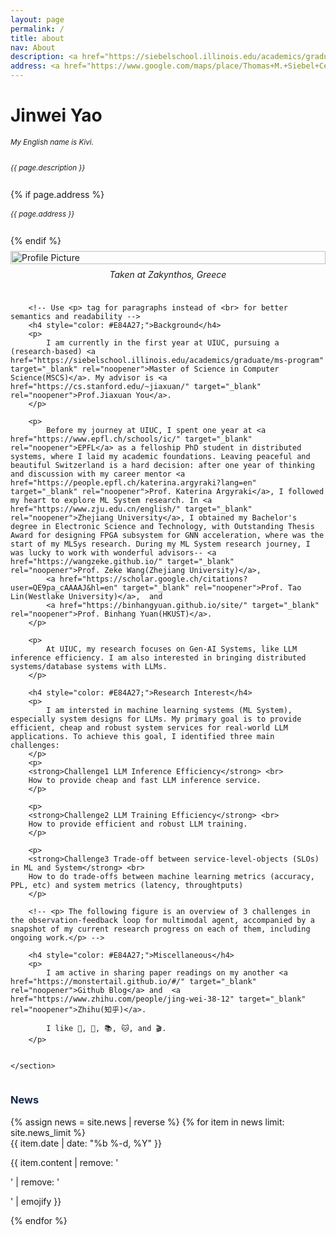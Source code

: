 ```yaml
---
layout: page
permalink: /
title: about
nav: About
description: <a href="https://siebelschool.illinois.edu/academics/graduate/ms-program" class="page-description" target="_blank">Master of Science in Computer Science</a> • <a href="https://siebelschool.illinois.edu/" class="page-description" target="_blank">Sibel Computer Science Center</a> • <a href="https://illinois.edu/" class="page-description" target="_blank">UIUC</a>
address: <a href="https://www.google.com/maps/place/Thomas+M.+Siebel+Center+for+Computer+Science/@40.1138069,-88.2274801,17z/data=!3m2!4b1!5s0x880cd76a5762dfb7:0xcf6a023935717398!4m6!3m5!1s0x880cd76baa8479a9:0x4e9f01d40d359630!8m2!3d40.1138028!4d-88.2249052!16s%2Fm%2F0yqkg1s?entry=ttu" class="page-description" target="_blank">201 N Goodwin Ave, Urbana, IL 61801</a>
---
```


<div class="col p-0 pt-4 pb-4">
  <h1 class="title text-left font-weight-bold">Jinwei Yao</h1> 
  <h6 class="pb-3 m-0 mb-2" style="font-size: 0.83em;">My English name is Kivi.</h6>
  <h6 class="m-0 mb-2" style="font-size: 0.83em;">{{ page.description }}</h6>
  {% if page.address %}
      <h6 class="m-0 mb-2" style="font-size: 0.83em;">{{ page.address }}</h6>
  {% endif %}
</div>


<!-- Introduction -->

<div style="display: flex; flex-wrap: wrap;">
    <section class="profile">
        <!-- Avoid inline styles where possible and use a separate CSS file or <style> block -->
        <div class="profile-image-container">
            <!-- Use alt attribute for accessibility and descriptive image names -->
            <img class="profile-img" src="{{ '/assets/img/self_pic_jw.jpg' | prepend: site.baseurl | prepend: site.url }}" alt="Profile Picture">
            <figcaption class="profile-caption">Taken at Zakynthos, Greece</figcaption>
        </div>

        <!-- Use <p> tag for paragraphs instead of <br> for better semantics and readability -->
        <h4 style="color: #E84A27;">Background</h4>
        <p>
            I am currently in the first year at UIUC, pursuing a (research-based) <a href="https://siebelschool.illinois.edu/academics/graduate/ms-program" target="_blank" rel="noopener">Master of Science in Computer Science(MSCS)</a>. My advisor is <a href="https://cs.stanford.edu/~jiaxuan/" target="_blank" rel="noopener">Prof.Jiaxuan You</a>.
        </p>

        <p>
            Before my journey at UIUC, I spent one year at <a href="https://www.epfl.ch/schools/ic/" target="_blank" rel="noopener">EPFL</a> as a felloship PhD student in distributed systems, where I laid my academic foundations. Leaving peaceful and beautiful Switzerland is a hard decision: after one year of thinking and discussion with my career mentor <a href="https://people.epfl.ch/katerina.argyraki?lang=en" target="_blank" rel="noopener">Prof. Katerina Argyraki</a>, I followed my heart to explore ML System research. In <a href="https://www.zju.edu.cn/english/" target="_blank" rel="noopener">Zhejiang University</a>, I obtained my Bachelor's degree in Electronic Science and Technology, with Outstanding Thesis Award for designing FPGA subsystem for GNN acceleration, where was the start of my MLSys research. During my ML System research journey, I was lucky to work with wonderful advisors-- <a href="https://wangzeke.github.io/" target="_blank" rel="noopener">Prof. Zeke Wang(Zhejiang University)</a>,
            <a href="https://scholar.google.ch/citations?user=QE9pa_cAAAAJ&hl=en" target="_blank" rel="noopener">Prof. Tao Lin(Westlake University)</a>,  and
            <a href="https://binhangyuan.github.io/site/" target="_blank" rel="noopener">Prof. Binhang Yuan(HKUST)</a>.
        </p>

        <p>
            At UIUC, my research focuses on Gen-AI Systems, like LLM inference efficiency. I am also interested in bringing distributed systems/database systems with LLMs.
        </p>

        <h4 style="color: #E84A27;">Research Interest</h4>
        <p>
            I am intersted in machine learning systems (ML System), especially system designs for LLMs. My primary goal is to provide efficient, cheap and robust system services for real-world LLM applications. To achieve this goal, I identified three main challenges: 
        </p>
        <p>
        <strong>Challenge1 LLM Inference Efficiency</strong> <br>
        How to provide cheap and fast LLM inference service.
        </p>

        <p>
        <strong>Challenge2 LLM Training Efficiency</strong> <br>
        How to provide efficient and robust LLM training.
        </p>
        
        <p>
        <strong>Challenge3 Trade-off between service-level-objects (SLOs) in ML and System</strong> <br>
        How to do trade-offs between machine learning metrics (accuracy, PPL, etc) and system metrics (latency, throughtputs)
        </p>

        <!-- <p> The following figure is an overview of 3 challenges in the observation-feedback loop for multimodal agent, accompanied by a snapshot of my current research progress on each of them, including ongoing work.</p> -->

        <h4 style="color: #E84A27;">Miscellaneous</h4>
        <p>
            I am active in sharing paper readings on my another <a href="https://monstertail.github.io/#/" target="_blank" rel="noopener">Github Blog</a> and  <a href="https://www.zhihu.com/people/jing-wei-38-12" target="_blank" rel="noopener">Zhihu(知乎)</a>.

            I like 🏀, 💪, 📚, 🐱, and 🎬.
        </p>

        
    </section>
</div>

<!-- Add CSS (either inline or preferably in a separate stylesheet) -->
<style>
.profile {
    padding: 0;
}
.profile-image-container {
    display: flex;
    flex-direction: column;
    justify-content: center; /*Center horizontally */
    align-items: center;     /* Center vertically*/
    max-width: 100%;
    padding-top: 0.5rem;
    padding-bottom: 1.5rem;
}
.profile-img {
    width: 100%;
    height: auto; /*to maintain aspect ratio*/
}
.profile-caption {
    text-align: center; /* Centers the text of the caption */
    padding-top: 0.5rem; /* Adds some space between the image and the caption */
    font-style: italic;
    /* Add any additional styling you need for the caption here */
}
@media screen and (max-width: 576px) {
    .profile-image-container {
        max-width: 100%;
        padding-left: 0;
        padding-bottom: 1rem;
    }
}
</style>


<!-- News -->
<div class="news mt-3 p-0">
  <h3 class="title mb-4 p-0" style="color: #13294B;">News</h3>
  {% assign news = site.news | reverse %}
  {% for item in news limit: site.news_limit %}
    <div class="row p-0">
      <div class="col-sm-2 p-0">
        <span class="badge danger-color-dark darken-1 font-weight-bold text-uppercase align-middle date ml-3">
          {{ item.date | date: "%b %-d, %Y" }}
        </span>
      </div>
      <div class="col-sm-10 mt-2 mt-sm-0 ml-3 ml-md-0 p-0 font-weight-light text">
        <p>{{ item.content | remove: '<p>' | remove: '</p>' | emojify }}</p>
      </div>
    </div>
  {% endfor %}
</div>

<script type="text/javascript" id="clustrmaps" src="//cdn.clustrmaps.com/map_v2.js?cl=ffffff&w=700&t=tt&d=NhXj4joI7G-QcI07Qz4cPPkmnIj_bE-Zi4HhgEt-oCs"></script>
